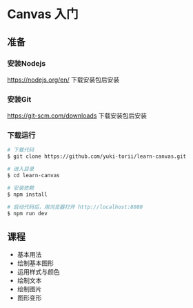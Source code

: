 # Canvas 入门

## 准备

### 安装Nodejs
https://nodejs.org/en/
下载安装包后安装

### 安装Git
https://git-scm.com/downloads
下载安装包后安装

### 下载运行
```bash
# 下载代码
$ git clone https://github.com/yuki-torii/learn-canvas.git

# 进入目录
$ cd learn-canvas

# 安装依赖
$ npm install

# 启动代码后，用浏览器打开 http://localhost:8080
$ npm run dev
```

## 课程
 - 基本用法
 - 绘制基本图形
 - 运用样式与颜色
 - 绘制文本
 - 绘制图片
 - 图形变形
